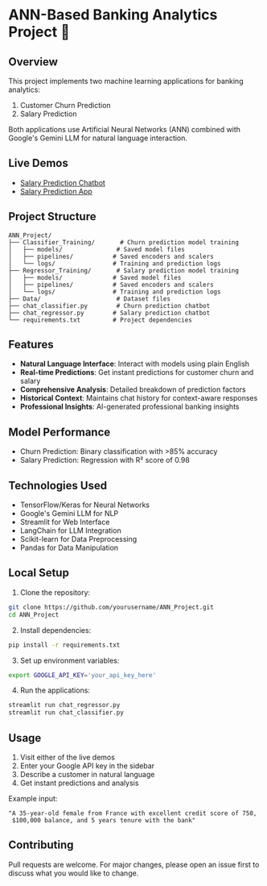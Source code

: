 # ANN-Based Banking Analytics Project 🏦

## Overview
This project implements two machine learning applications for banking analytics:
1. Customer Churn Prediction
2. Salary Prediction

Both applications use Artificial Neural Networks (ANN) combined with Google's Gemini LLM for natural language interaction.

## Live Demos
- [Salary Prediction Chatbot](https://ann-project-chatbot-by-muhammad-umar.streamlit.app)
- [Salary Prediction App](https://ann-project-by-muhammad-umar-streamlit.app)

## Project Structure
```
ANN_Project/
├── Classifier_Training/       # Churn prediction model training
│   ├── models/               # Saved model files
│   ├── pipelines/           # Saved encoders and scalers
│   └── logs/                # Training and prediction logs
├── Regressor_Training/       # Salary prediction model training
│   ├── models/              # Saved model files
│   ├── pipelines/           # Saved encoders and scalers
│   └── logs/                # Training and prediction logs
├── Data/                     # Dataset files
├── chat_classifier.py        # Churn prediction chatbot
├── chat_regressor.py        # Salary prediction chatbot
└── requirements.txt         # Project dependencies
```

## Features
- **Natural Language Interface**: Interact with models using plain English
- **Real-time Predictions**: Get instant predictions for customer churn and salary
- **Comprehensive Analysis**: Detailed breakdown of prediction factors
- **Historical Context**: Maintains chat history for context-aware responses
- **Professional Insights**: AI-generated professional banking insights

## Model Performance
- Churn Prediction: Binary classification with >85% accuracy
- Salary Prediction: Regression with R² score of 0.98

## Technologies Used
- TensorFlow/Keras for Neural Networks
- Google's Gemini LLM for NLP
- Streamlit for Web Interface
- LangChain for LLM Integration
- Scikit-learn for Data Preprocessing
- Pandas for Data Manipulation

## Local Setup
1. Clone the repository:
```bash
git clone https://github.com/yourusername/ANN_Project.git
cd ANN_Project
```

2. Install dependencies:
```bash
pip install -r requirements.txt
```

3. Set up environment variables:
```bash
export GOOGLE_API_KEY='your_api_key_here'
```

4. Run the applications:
```bash
streamlit run chat_regressor.py
streamlit run chat_classifier.py
```

## Usage
1. Visit either of the live demos
2. Enter your Google API key in the sidebar
3. Describe a customer in natural language
4. Get instant predictions and analysis

Example input:
```text
"A 35-year-old female from France with excellent credit score of 750, 
 $100,000 balance, and 5 years tenure with the bank"
```

## Contributing
Pull requests are welcome. For major changes, please open an issue first to discuss what you would like to change.

##